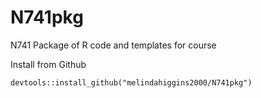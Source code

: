 # N741pkg

N741 Package of R code and templates for course

Install from Github

`devtools::install_github("melindahiggins2000/N741pkg")`
